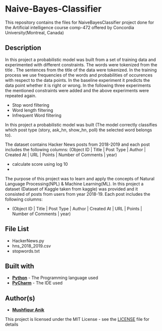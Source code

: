 # Naive-Bayes-Classifier
This repository contains the files for NaiveBayesClassifier project done for the Artificial intelligence course comp-472 offered by Concordia University(Montreal, Canada)

## Description 
In this project a probabilistic model was built from a set of training data and experimented with different constraints. The words were tokenized from the title . The sentences from the title of the data were tokenized. In the training process we use frequencies of the words and probabilities of occurences with respect to the data points. In the baseline experiment it predicts the data point whether it is right or wrong. In the following three experiments the mentioned constraints were added and the above experiments were repeated again. 
- Stop word filtering 
- Word length filtering
- Infrequent Word filtering


In this project a probabilistic model was built (The model correctly classifies which post type (story, ask_hn, show_hn, poll) the selected word belongs to). 

The dataset contains Hacker News posts from 2018-2019 and each post includes the following columns: 
(Object ID | Title | Post Type | Author | Created At | URL | Points | Number of Comments | year) 

- calculate score using log 10
- 

The purpose of this project was to learn and apply the concepts of Natural Language Processing(NPL) & Machine Learning(ML). In this project a dataset (Dataset of Kaggle taken from kaggle) was provided and it consisted of posts from users from year 2018-19. 
Each post includes the following columns: 
- (Object ID | Title | Post Type | Author | Created At | URL | Points | Number of Comments | year)




## File List
- HackerNews.py
- hns_2018_2019.csv
- stopwords.txt

## Built with
* [**Python**](https://en.wikipedia.org/wiki/Python_(programming_language)) - The Programming language used
* [**PyCharm**](https://en.wikipedia.org/wiki/PyCharm) - The IDE used

## Author(s)

* [**Mushfiqur Anik**](https://github.com/mushfiqur-anik)

This project is licensed under the MIT License - see the [LICENSE](LICENSE) file for details





 
